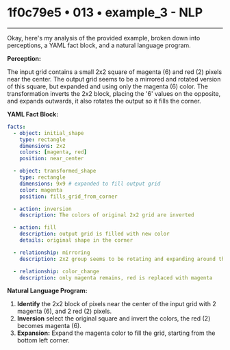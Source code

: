 # 1f0c79e5 • 013 • example_3 - NLP

---
Okay, here's my analysis of the provided example, broken down into perceptions, a YAML fact block, and a natural language program.

**Perception:**

The input grid contains a small 2x2 square of magenta (6) and red (2) pixels near the center. The output grid seems to be a mirrored and rotated version of this square, but expanded and using only the magenta (6) color. The transformation inverts the 2x2 block, placing the '6' values on the opposite, and expands outwards, it also rotates the output so it fills the corner.

**YAML Fact Block:**



```yaml
facts:
  - object: initial_shape
    type: rectangle
    dimensions: 2x2
    colors: [magenta, red]
    position: near_center

  - object: transformed_shape
    type: rectangle
    dimensions: 9x9 # expanded to fill output grid
    color: magenta
    position: fills_grid_from_corner

  - action: inversion
    description: The colors of original 2x2 grid are inverted

  - action: fill
    description: output grid is filled with new color
    details: original shape in the corner

  - relationship: mirroring
    description: 2x2 group seems to be rotating and expanding around the original grid.

  - relationship: color_change
    description: only magenta remains, red is replaced with magenta

```



**Natural Language Program:**

1.  **Identify** the 2x2 block of pixels near the center of the input grid with 2 magenta (6), and 2 red (2) pixels.
2. **Inversion** select the original square and invert the colors, the red (2) becomes magenta (6).
3.  **Expansion:** Expand the magenta color to fill the grid, starting from the
    bottom left corner.


